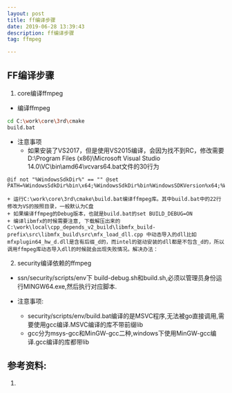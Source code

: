 ```yaml
---
layout: post
title: ff编译步骤
date: 2019-06-28 13:39:43
description: ff编译步骤
tag: ffmpeg

---
```

## FF编译步骤
1. core编译ffmpeg
+ 编译ffmpeg
```bash
cd C:\work\core\3rd\cmake
build.bat
```

+ 注意事项
	+ 如果安装了VS2017，但是使用VS2015编译，会因为找不到RC，修改需要D:\Program Files (x86)\Microsoft Visual Studio 14.0\VC\bin\amd64\vcvars64.bat文件的30行为
```
@if not "%WindowsSdkDir%" == "" @set PATH=%WindowsSdkDir%bin\x64;%WindowsSdkDir%bin%WindowsSDKVersion%x64;%WindowsSdkDir%bin\x86;%WindowsSdkDir%bin%WindowsSDKVersion%x86;%PATH%
```
	+ 运行C:\work\core\3rd\cmake\build.bat编译ffmpeg库。其中build.bat中的22行修改为VS的按照目录，一般默认为C盘
	+ 如果编译ffmpeg的Debug版本，也就是build.bat的set BUILD_DEBUG=ON
	+ 编译libmfx的时候需要注意, 下载解压出来的 C:\work\local\cpp_depends_v2_build\libmfx_build-prefix\src\libmfx_build\src\mfx_load_dll.cpp 中动态导入的dll比如mfxplugin64_hw_d.dll是含有后缀_d的，而intel的驱动安装的dll都是不包含_d的，所以调用ffmpeg库动态导入dll的时候就会出现失败情况。解决办法：

2. security编译依赖的ffmpeg
+ ssn/security/scripts/env下
build-debug.sh和build.sh,必须以管理员身份运行MINGW64.exe,然后执行对应脚本.

+ 注意事项:
	+ security/scripts/env/build.bat编译的是MSVC程序,无法被go直接调用,需要使用gcc编译.MSVC编译的库不带前缀lib
	+ gcc分为msys-gcc和MinGW-gcc二种,windows下使用MinGW-gcc编译.gcc编译的库都带lib

## 参考资料:
1. []()
